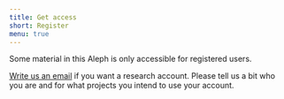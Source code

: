 ```yaml
---
title: Get access
short: Register
menu: true
---
```


Some material in this Aleph is only accessible for registered users.

[Write us an email](mailto:hi@investigativedata.org) if you want a research account. Please tell us a bit who you are and for what projects you intend to use your account.
